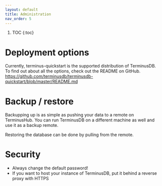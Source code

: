 ```yaml
---
layout: default
title: Administration
nav_order: 5
---
```


1. TOC
{:toc}

# Deployment options

Currently, terminus-quickstart is the supported distribution of TerminusDB. To find out about all
the options, check out the README on GitHub. https://github.com/terminusdb/terminusdb-quickstart/blob/master/README.md

# Backup / restore

Backupping up is as simple as pushing your data to a remote on TerminusHub. You can run TerminusDB on a different
machine as well and use it as a backup remote.

Restoring the database can be done by pulling from the remote.

# Security

* Always change the default password!
* If you want to host your instance of TerminusDB, put it behind a reverse proxy with HTTPS
